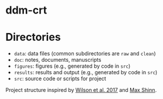 # ddm-crt



# Directories

- `data`: data files (common subdirectories are `raw` and `clean`)
- `doc`: notes, documents, manuscripts
- `figures`: figures (e.g., generated by code in `src`)
- `results`: results and output (e.g., generated by code in `src`)
- `src`: source code or scripts for project

Project structure inspired by [Wilson et al. 2017](https://journals.plos.org/ploscompbiol/article?id=10.1371/journal.pcbi.1005510) and [Max Shinn](https://maxshinnpotential.com/).